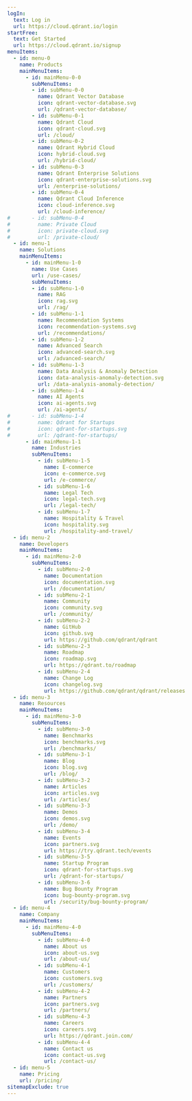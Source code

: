 ```yaml
---
logIn:
  text: Log in
  url: https://cloud.qdrant.io/login
startFree:
  text: Get Started
  url: https://cloud.qdrant.io/signup
menuItems:
  - id: menu-0
    name: Products
    mainMenuItems:
      - id: mainMenu-0-0
        subMenuItems:
        - id: subMenu-0-0
          name: Qdrant Vector Database
          icon: qdrant-vector-database.svg
          url: /qdrant-vector-database/
        - id: subMenu-0-1
          name: Qdrant Cloud
          icon: qdrant-cloud.svg
          url: /cloud/
        - id: subMenu-0-2
          name: Qdrant Hybrid Cloud
          icon: hybrid-cloud.svg
          url: /hybrid-cloud/
        - id: subMenu-0-3
          name: Qdrant Enterprise Solutions
          icon: qdrant-enterprise-solutions.svg
          url: /enterprise-solutions/
        - id: subMenu-0-4
          name: Qdrant Cloud Inference
          icon: cloud-inference.svg
          url: /cloud-inference/
#       - id: subMenu-0-4
#         name: Private Cloud
#         icon: private-cloud.svg
#         url: /private-cloud/
  - id: menu-1
    name: Solutions
    mainMenuItems:
      - id: mainMenu-1-0
        name: Use Cases
        url: /use-cases/
        subMenuItems:
        - id: subMenu-1-0
          name: RAG
          icon: rag.svg
          url: /rag/
        - id: subMenu-1-1
          name: Recommendation Systems
          icon: recommendation-systems.svg
          url: /recommendations/
        - id: subMenu-1-2
          name: Advanced Search
          icon: advanced-search.svg
          url: /advanced-search/
        - id: subMenu-1-3
          name: Data Analysis & Anomaly Detection
          icon: data-analysis-anomaly-detection.svg
          url: /data-analysis-anomaly-detection/
        - id: subMenu-1-4
          name: AI Agents
          icon: ai-agents.svg
          url: /ai-agents/
#       - id: subMenu-1-4
#         name: Qdrant for Startups
#         icon: qdrant-for-startups.svg
#         url: /qdrant-for-startups/
      - id: mainMenu-1-1
        name: Industries
        subMenuItems:
          - id: subMenu-1-5
            name: E-commerce
            icon: e-commerce.svg
            url: /e-commerce/
          - id: subMenu-1-6
            name: Legal Tech
            icon: legal-tech.svg
            url: /legal-tech/
          - id: subMenu-1-7
            name: Hospitality & Travel
            icon: hospitality.svg
            url: /hospitality-and-travel/
  - id: menu-2
    name: Developers
    mainMenuItems: 
      - id: mainMenu-2-0
        subMenuItems:
          - id: subMenu-2-0
            name: Documentation
            icon: documentation.svg
            url: /documentation/
          - id: subMenu-2-1
            name: Community
            icon: community.svg
            url: /community/
          - id: subMenu-2-2
            name: GitHub
            icon: github.svg
            url: https://github.com/qdrant/qdrant
          - id: subMenu-2-3
            name: Roadmap
            icon: roadmap.svg
            url: https://qdrant.to/roadmap
          - id: subMenu-2-4
            name: Change Log
            icon: changelog.svg
            url: https://github.com/qdrant/qdrant/releases
  - id: menu-3
    name: Resources
    mainMenuItems:
      - id: mainMenu-3-0 
        subMenuItems:
          - id: subMenu-3-0
            name: Benchmarks
            icon: benchmarks.svg
            url: /benchmarks/
          - id: subMenu-3-1
            name: Blog
            icon: blog.svg
            url: /blog/
          - id: subMenu-3-2
            name: Articles
            icon: articles.svg
            url: /articles/
          - id: subMenu-3-3
            name: Demos
            icon: demos.svg
            url: /demo/
          - id: subMenu-3-4
            name: Events
            icon: partners.svg
            url: https://try.qdrant.tech/events
          - id: subMenu-3-5
            name: Startup Program
            icon: qdrant-for-startups.svg
            url: /qdrant-for-startups/
          - id: subMenu-3-6
            name: Bug Bounty Program
            icon: bug-bounty-program.svg
            url: /security/bug-bounty-program/
  - id: menu-4
    name: Company
    mainMenuItems:
      - id: mainMenu-4-0
        subMenuItems:
          - id: subMenu-4-0
            name: About us
            icon: about-us.svg
            url: /about-us/
          - id: subMenu-4-1
            name: Customers
            icon: customers.svg
            url: /customers/
          - id: subMenu-4-2
            name: Partners
            icon: partners.svg
            url: /partners/
          - id: subMenu-4-3
            name: Careers
            icon: careers.svg
            url: https://qdrant.join.com/
          - id: subMenu-4-4
            name: Contact us
            icon: contact-us.svg
            url: /contact-us/
  - id: menu-5
    name: Pricing
    url: /pricing/
sitemapExclude: true
---
```

